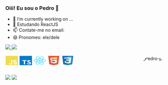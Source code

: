 ### Oiii! Eu sou o Pedro 👋

- 🔭 I’m currently working on ...
- 🌱 Estudando ReactJS
- 📫 Contate-me no email:
- 😄 Pronomes: ele/dele

<div>
  <a href="https://github.com/PedroEliasM">
  <img align="180em" src="https://github-readme-stats.vercel.app/api?username=PedroEliasM&show_icons=true&theme=radical&include_all_commits=true&count_private=true"/>
  </a>
  <a href="https://github.com/anuraghazra/convoychat">
  <img align="180em" src="https://github-readme-stats.vercel.app/api/top-langs/?username=PedroEliasM&layout=compact&langs_count=16&theme=radical" />
  </a>
</div>

<div style="display: inline_block"><br>
  <img align="center" alt="Pedro-Js" height="30" width="40" src="https://raw.githubusercontent.com/devicons/devicon/master/icons/javascript/javascript-plain.svg">
  <img align="center" alt="Pedro-Ts" height="30" width="40" src="https://raw.githubusercontent.com/devicons/devicon/master/icons/typescript/typescript-plain.svg">
  <img align="center" alt="Pedro-React" height="30" width="40" src="https://raw.githubusercontent.com/devicons/devicon/master/icons/react/react-original.svg">
  <img align="center" alt="Pedro-HTML" height="30" width="40" src="https://raw.githubusercontent.com/devicons/devicon/master/icons/html5/html5-original.svg">
  <img align="center" alt="Pedro-CSS" height="30" width="40" src="https://raw.githubusercontent.com/devicons/devicon/master/icons/css3/css3-original.svg">
  <img align="right" alt="Pedro-pic" height="150" style="border-radius:50px;" src="LINK IMG OR GIF">
</div>
  
  ##
 
<div> 
  <a href="https://instagram.com/pedro_elias_me" target="_blank"><img src="https://img.shields.io/badge/-Instagram-%23E4405F?style=for-the-badge&logo=instagram&logoColor=white" target="_blank"></a>
  <a href="https://www.linkedin.com/in/pedro-elias-a6951b264/" target="_blank">
    <img src="https://img.shields.io/badge/LinkedIn-0077B5?style=for-the-badge&logo=linkedin&logoColor=white" />
  </a>
</div>
